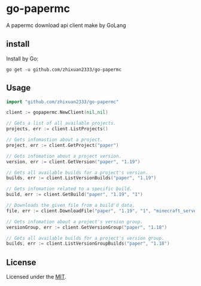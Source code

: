 # go-papermc

A papermc download api client make by GoLang

## install

Install by Go:

```
go get -u github.com/zhixuan2333/go-papermc
```

## Usage

```go
import "github.com/zhixuan2333/go-papermc"
```

```go
client := gopapermc.NewClient(nil,nil)

// Gets a list of all available projects.
projects, err := client.ListProjects()

// Gets infomastion about a project.
project, err := client.GetProject("paper")

// Gets infomation about a project version.
version, err := client.GetVersion("paper", "1.19")

// Gets all available builds for a project's version.
builds, err := client.ListVersionBuilds("paper", "1.19")

// Gets infomation related to a specific build.
build, err := client.GetBuild("paper", "1.19", "1")

// Downloads the given file from a build'd data.
file, err := client.DownloadFile("paper", "1.19", "1", "minecraft_server.1.19.jar")

// Gets infomation about a project's version group.
versionGroup, err := client.GetVersionGroup("paper", "1.18")

// Gets all available builds for a project's version group.
builds, err := client.ListVersionGroupBuilds("paper", "1.18")

```

## License

Licensed under the [MIT](./LICENSE).
